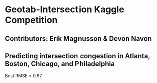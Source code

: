 # Geotab-Intersection Kaggle Competition

## Contributors: Erik Magnusson & Devon Navon

## Predicting intersection congestion in Atlanta, Boston, Chicago, and Philadelphia 

Best RMSE = 0.67
